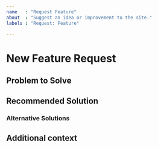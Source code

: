 ```yaml
---
name   : "Request Feature"
about  : "Suggest an idea or improvement to the site."
labels : "Request: Feature"

---
```


<!--
Thank you for taking the time to request a new feature!
Please replace the text in each section with your information.
-->

# New Feature Request

## Problem to Solve

<!--
Replace with a clear and concise description of what the problem is that this
feature will solve. (Eg. I'm always frustrated when [...]).
-->

## Recommended Solution

<!--
Replace with a clear and concise description of what you want to happen.
-->

### Alternative Solutions

<!--
Replace with a clear and concise description of any alternative solutions or
features you've considered on how to tackle this problem.
-->

## Additional context

<!--
Add any other context or screenshots about the feature request here.
-->
